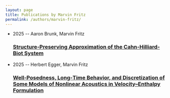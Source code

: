 ```yaml
---
layout: page
title: Publications by Marvin Fritz
permalink: /authors/marvin-fritz/
---
```


<ul class="post-list">
<li><span class='post-meta'>2025 -- Aaron Brunk, Marvin Fritz</span><h3><a class='post-link' href='../../structure-preserving-approximation-of-the-cahn-hilliard-biot-system'>Structure‐Preserving Approximation of the Cahn‐Hilliard‐Biot System</a></h3></li>
<li><span class='post-meta'>2025 -- Herbert Egger, Marvin Fritz</span><h3><a class='post-link' href='../../well-posedness-long-time-behavior-and-discretization-of-some-models-of-nonlinear-acoustics-in-velocity-enthalpy-formulation'>Well‐Posedness, Long‐Time Behavior, and Discretization of Some Models of Nonlinear Acoustics in Velocity–Enthalpy Formulation</a></h3></li>

</ul>
